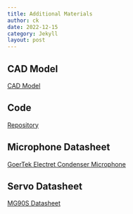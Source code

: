 ```yaml
---
title: Additional Materials
author: ck
date: 2022-12-15
category: Jekyll
layout: post
---
```


## CAD Model
[CAD Model](https://drive.google.com/drive/folders/1NKvvTTeGucDFC3zsNJW7TIO1lIUEaXA0)

## Code
[Repository](https://llaurance.github.io/eecs106a-final-project-website/)

## Microphone Datasheet
[GoerTek Electret Condenser Microphone](https://datasheet.lcsc.com/lcsc/1809140715_Goertek-B4013AM422-42_C233793.pdf)

## Servo Datasheet
[MG90S Datasheet](https://html.alldatasheet.com/html-pdf/1132104/ETC2/MG90S/109/1/MG90S.html)

